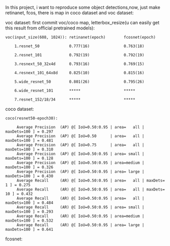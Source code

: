 In this project, i want to reproduce some object detections,now, just make retinanet, fcos, there is map in coco dataset and voc dataset:

voc dataset: first commit voc/coco map,  letterbox_resize(u can easily get this result from official pretrained models):


    voc(input_size(608, 1024)): retinanet(epoch)        fcosnet(epoch)

        1.resnet_50             0.777(16)               0.763(18)

        2.resnet_101            0.792(19)               0.792(19)

        3.resnext_50_32x4d      0.793(16)               0.769(15)

        4.resnext_101_64x8d     0.825(10)               0.815(16)

        5.wide_resnet_50        0.801(26)               0.795(26)

        6.wide_resnet_101       *****                   *****

        7.resnet_152/18/34      *****                   *****


coco dataset:

    coco(resnet50-epoch30):

         Average Precision  (AP) @[ IoU=0.50:0.95 | area=   all | maxDets=100 ] = 0.297
         Average Precision  (AP) @[ IoU=0.50      | area=   all | maxDets=100 ] = 0.481
         Average Precision  (AP) @[ IoU=0.75      | area=   all | maxDets=100 ] = 0.310
         Average Precision  (AP) @[ IoU=0.50:0.95 | area= small | maxDets=100 ] = 0.128
         Average Precision  (AP) @[ IoU=0.50:0.95 | area=medium | maxDets=100 ] = 0.326
         Average Precision  (AP) @[ IoU=0.50:0.95 | area= large | maxDets=100 ] = 0.430
         Average Recall     (AR) @[ IoU=0.50:0.95 | area=   all | maxDets=  1 ] = 0.275
         Average Recall     (AR) @[ IoU=0.50:0.95 | area=   all | maxDets= 10 ] = 0.432
         Average Recall     (AR) @[ IoU=0.50:0.95 | area=   all | maxDets=100 ] = 0.484
         Average Recall     (AR) @[ IoU=0.50:0.95 | area= small | maxDets=100 ] = 0.293
         Average Recall     (AR) @[ IoU=0.50:0.95 | area=medium | maxDets=100 ] = 0.532
         Average Recall     (AR) @[ IoU=0.50:0.95 | area= large | maxDets=100 ] = 0.641

fcosnet:

